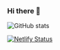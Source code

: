 ### Hi there 👋

<!--
**hdixon/hdixon** is a ✨ _special_ ✨ repository because its `README.md` (this file) appears on your GitHub profile.

Here are some ideas to get you started:

- 🔭 I’m currently working on ...
- 🌱 I’m currently learning ...
- 👯 I’m looking to collaborate on ...
- 🤔 I’m looking for help with ...
- 💬 Ask me about ...
- 📫 How to reach me: ...
- 😄 Pronouns: ...
- ⚡ Fun fact: ...
-->

![GitHub stats](https://github-readme-stats.vercel.app/api?username=hdixon&show_icons=true)  


[![Netlify Status](https://api.netlify.com/api/v1/badges/251c4a6f-8429-42df-9221-be97cf1e3dd0/deploy-status)](https://app.netlify.com/sites/hdixon-portfolio/deploys)
